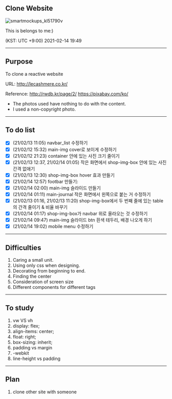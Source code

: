 ## Clone Website

![smartmockups_kl51790v](https://user-images.githubusercontent.com/64337152/107874690-86f6c580-6efe-11eb-85cc-734b506ca759.png)

This is belongs to me:)

(KST: UTC +9:00) 2021-02-14 19:49

---

## Purpose

To clone a reactive website

URL: http://lecashmere.co.kr/

Reference:
http://rwdb.kr/page/2/
https://pixabay.com/ko/

- The photos used have nothing to do with the content.
- I used a non-copyright photo.

---

## To do list

- [x] (21/02/13 11:05) navbar_list 수정하기
- [x] (21/02/12 15:32) main-img cover로 보이게 수정하기
- [x] (21/02/12 21:23) container 안에 있는 사진 크기 줄이기
- [x] (21/02/13 12:37, 21/02/14 01:05) 작은 화면에서 shop-img-box 안에 있는 사진 간격 없애기
- [x] (21/02/13 12:30) shop-img-box hover 효과 만들기
- [x] (21/02/14 12:57) footbar 만들기:
- [x] (21/02/14 02:00) main-img 슬라이드 만들기
- [x] (21/02/14 01:11) main-journal 작은 화면에서 왼쪽으로 붙는 거 수정하기
- [x] (21/02/13 01:16, 21/02/13 11:20) shop-img-box에서 두 번째 줄에 있는 table의 간격 줄이기 & 비율 바꾸기
- [x] (21/02/14 01:17) shop-img-box가 navbar 위로 올라오는 것 수정하기
- [x] (21/02/14 09:47) main-img 슬라이드 btn 흰색 테두리, 배경 나오게 하기
- [x] (21/02/14 19:02) mobile menu 수정하기

---

## Difficulties

1. Caring a small unit.
2. Using only css when designing.
3. Decorating from beginning to end.
4. Finding the center
5. Consideration of screen size
6. Different components for different tags

---

## To study

1. vw VS vh
2. display: flex;
3. align-items: center;
4. float: right;
5. box-sizing: inherit;
6. padding vs margin
7. -webkit
8. line-height vs padding

---

## Plan

1. clone other site with someone

